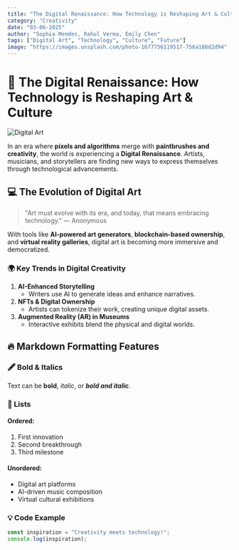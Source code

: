 ```yaml
---
title: "The Digital Renaissance: How Technology is Reshaping Art & Culture"
category: "Creativity"
date: "03-06-2025"
author: "Sophia Mendes, Rahul Verma, Emily Chen"
tags: ["Digital Art", "Technology", "Culture", "Future"]
image: "https://images.unsplash.com/photo-1677756119517-756a188d2d94"
---
```


# 🎨 The Digital Renaissance: How Technology is Reshaping Art & Culture

![Digital Art](https://images.unsplash.com/photo-1677756119517-756a188d2d94)

In an era where **pixels and algorithms** merge with **paintbrushes and creativity**, the world is experiencing a **Digital Renaissance**. Artists, musicians, and storytellers are finding new ways to express themselves through technological advancements.

## 💻 The Evolution of Digital Art

> "Art must evolve with its era, and today, that means embracing technology." — Anonymous

With tools like **AI-powered art generators**, **blockchain-based ownership**, and **virtual reality galleries**, digital art is becoming more immersive and democratized.

### 🌍 Key Trends in Digital Creativity
1. **AI-Enhanced Storytelling**
   - Writers use AI to generate ideas and enhance narratives.
2. **NFTs & Digital Ownership**
   - Artists can tokenize their work, creating unique digital assets.
3. **Augmented Reality (AR) in Museums**
   - Interactive exhibits blend the physical and digital worlds.

## 🔥 Markdown Formatting Features

### 🖋 Bold & Italics
Text can be **bold**, *italic*, or ***bold and italic***.

### 📜 Lists
#### Ordered:
1. First innovation
2. Second breakthrough
3. Third milestone

#### Unordered:
- Digital art platforms
- AI-driven music composition
- Virtual cultural exhibitions

### 💡 Code Example
```js
const inspiration = "Creativity meets technology!";
console.log(inspiration);
```